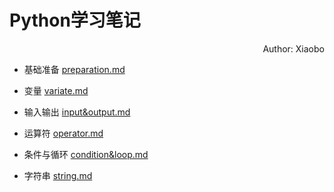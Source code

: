 # Python学习笔记

<div style="text-align: right"> Author: Xiaobo </div>

- 基础准备 [preparation.md](./preparation.md)

- 变量 [variate.md](./variate.md)

- 输入输出 [input&output.md](./input&output.md)

- 运算符 [operator.md](./operator.md)

- 条件与循环 [condition&loop.md](./condition&loop.md)

- 字符串 [string.md](./string.md)
